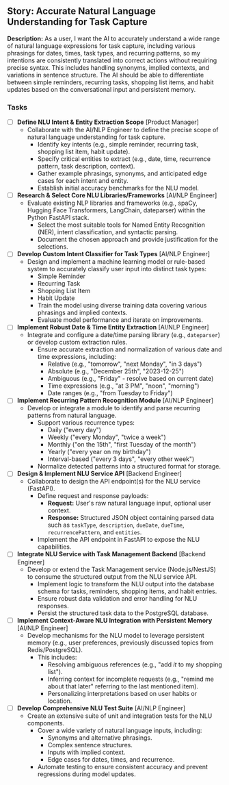 ## Story: Accurate Natural Language Understanding for Task Capture

**Description:**
As a user, I want the AI to accurately understand a wide range of natural language expressions for task capture, including various phrasings for dates, times, task types, and recurring patterns, so my intentions are consistently translated into correct actions without requiring precise syntax. This includes handling synonyms, implied contexts, and variations in sentence structure. The AI should be able to differentiate between simple reminders, recurring tasks, shopping list items, and habit updates based on the conversational input and persistent memory.

### Tasks

- [ ] **Define NLU Intent & Entity Extraction Scope** [Product Manager]
  - Collaborate with the AI/NLP Engineer to define the precise scope of natural language understanding for task capture.
    *   Identify key intents (e.g., simple reminder, recurring task, shopping list item, habit update).
    *   Specify critical entities to extract (e.g., date, time, recurrence pattern, task description, context).
    *   Gather example phrasings, synonyms, and anticipated edge cases for each intent and entity.
    *   Establish initial accuracy benchmarks for the NLU model.
- [ ] **Research & Select Core NLU Libraries/Frameworks** [AI/NLP Engineer]
  - Evaluate existing NLP libraries and frameworks (e.g., spaCy, Hugging Face Transformers, LangChain, dateparser) within the Python FastAPI stack.
    *   Select the most suitable tools for Named Entity Recognition (NER), intent classification, and syntactic parsing.
    *   Document the chosen approach and provide justification for the selections.
- [ ] **Develop Custom Intent Classifier for Task Types** [AI/NLP Engineer]
  - Design and implement a machine learning model or rule-based system to accurately classify user input into distinct task types:
    *   Simple Reminder
    *   Recurring Task
    *   Shopping List Item
    *   Habit Update
    *   Train the model using diverse training data covering various phrasings and implied contexts.
    *   Evaluate model performance and iterate on improvements.
- [ ] **Implement Robust Date & Time Entity Extraction** [AI/NLP Engineer]
  - Integrate and configure a date/time parsing library (e.g., `dateparser`) or develop custom extraction rules.
    *   Ensure accurate extraction and normalization of various date and time expressions, including:
        *   Relative (e.g., "tomorrow", "next Monday", "in 3 days")
        *   Absolute (e.g., "December 25th", "2023-12-25")
        *   Ambiguous (e.g., "Friday" - resolve based on current date)
        *   Time expressions (e.g., "at 3 PM", "noon", "morning")
        *   Date ranges (e.g., "from Tuesday to Friday")
- [ ] **Implement Recurring Pattern Recognition Module** [AI/NLP Engineer]
  - Develop or integrate a module to identify and parse recurring patterns from natural language.
    *   Support various recurrence types:
        *   Daily ("every day")
        *   Weekly ("every Monday", "twice a week")
        *   Monthly ("on the 15th", "first Tuesday of the month")
        *   Yearly ("every year on my birthday")
        *   Interval-based ("every 3 days", "every other week")
    *   Normalize detected patterns into a structured format for storage.
- [ ] **Design & Implement NLU Service API** [Backend Engineer]
  - Collaborate to design the API endpoint(s) for the NLU service (FastAPI).
    *   Define request and response payloads:
        *   **Request:** User's raw natural language input, optional user context.
        *   **Response:** Structured JSON object containing parsed data such as `taskType`, `description`, `dueDate`, `dueTime`, `recurrencePattern`, and `entities`.
    *   Implement the API endpoint in FastAPI to expose the NLU capabilities.
- [ ] **Integrate NLU Service with Task Management Backend** [Backend Engineer]
  - Develop or extend the Task Management service (Node.js/NestJS) to consume the structured output from the NLU service API.
    *   Implement logic to transform the NLU output into the database schema for tasks, reminders, shopping items, and habit entries.
    *   Ensure robust data validation and error handling for NLU responses.
    *   Persist the structured task data to the PostgreSQL database.
- [ ] **Implement Context-Aware NLU Integration with Persistent Memory** [AI/NLP Engineer]
  - Develop mechanisms for the NLU model to leverage persistent memory (e.g., user preferences, previously discussed topics from Redis/PostgreSQL).
    *   This includes:
        *   Resolving ambiguous references (e.g., "add *it* to my shopping list").
        *   Inferring context for incomplete requests (e.g., "remind me about that later" referring to the last mentioned item).
        *   Personalizing interpretations based on user habits or location.
- [ ] **Develop Comprehensive NLU Test Suite** [AI/NLP Engineer]
  - Create an extensive suite of unit and integration tests for the NLU components.
    *   Cover a wide variety of natural language inputs, including:
        *   Synonyms and alternative phrasings.
        *   Complex sentence structures.
        *   Inputs with implied context.
        *   Edge cases for dates, times, and recurrence.
    *   Automate testing to ensure consistent accuracy and prevent regressions during model updates.
